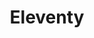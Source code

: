 ---
title: "Eleventy"
icon: images/icons/eleventy.svg
official_url: https://11ty.io/
vitalstats_url: https://www.staticgen.com/eleventy
taxonomy: ssg
---